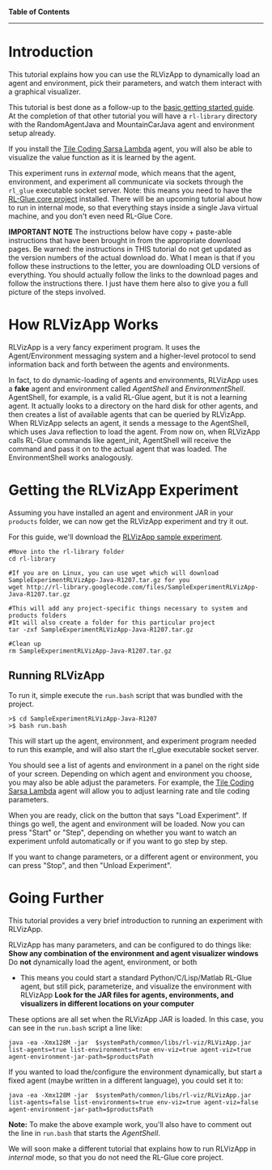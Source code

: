 **Table of Contents**


---


# Introduction #

This tutorial explains how you can use the RLVizApp to dynamically load an agent and environment, pick their parameters, and watch them interact with a graphical visualizer.

This tutorial is best done as a follow-up to the [basic getting started guide](GettingStarted.md).  At the completion of that other tutorial you will have a `rl-library` directory with the RandomAgentJava and MountainCarJava agent and environment setup already.

If you install the [Tile Coding Sarsa Lambda](EpsilonGreedyTileCodingSarsaLambdaJava.md) agent, you will also be able to visualize the value function as it is learned by the agent.

This experiment runs in _external_ mode, which means that the agent, environment, and experiment all communicate via sockets through the `rl_glue` executable socket server. Note: this means you need to have the [RL-Glue core project](http://glue.rl-community.org/Home/rl-glue) installed.  There will be an upcoming tutorial about how to run in internal mode, so that everything stays inside a single Java virtual machine, and you don't even need RL-Glue Core.

**IMPORTANT NOTE**
The instructions below have copy + paste-able instructions that have been brought in from the appropriate download pages.  Be warned: the instructions in THIS tutorial do not get updated as the version numbers of the actual download do.  What I mean is that if you follow these instructions to the letter, you are downloading OLD versions of everything.  You should actually follow the links to the download pages and follow the instructions there.  I just have them here also to give you a full picture of the steps involved.

# How RLVizApp Works #
RLVizApp is a very fancy experiment program.  It uses the Agent/Environment messaging system and a higher-level protocol to send information back and forth between the agents and environments.

In fact, to do dynamic-loading of agents and environments, RLVizApp uses a **fake** agent and environment called _AgentShell_ and _EnvironmentShell_.  AgentShell, for example, is a valid RL-Glue agent, but it is not a learning agent.   It actually looks to a directory on the hard disk for other agents, and then creates a list of available agents that can be queried by RLVizApp.  When RLVizApp selects an agent, it sends a message to the AgentShell, which uses Java reflection to load the agent.  From now on, when RLVizApp calls RL-Glue commands like agent\_init, AgentShell will receive the command and pass it on to the actual agent that was loaded.  The EnvironmentShell works analogously.



# Getting the RLVizApp Experiment #
Assuming you have installed an agent and environment JAR in your `products` folder, we can now get the RLVizApp experiment and try it out.

For this guide, we'll download the [RLVizApp sample experiment](SampleExperimentRLVizAppJava.md).

```
#Move into the rl-library folder
cd rl-library

#If you are on Linux, you can use wget which will download SampleExperimentRLVizApp-Java-R1207.tar.gz for you
wget http://rl-library.googlecode.com/files/SampleExperimentRLVizApp-Java-R1207.tar.gz

#This will add any project-specific things necessary to system and products folders
#It will also create a folder for this particular project
tar -zxf SampleExperimentRLVizApp-Java-R1207.tar.gz

#Clean up
rm SampleExperimentRLVizApp-Java-R1207.tar.gz
```

## Running RLVizApp ##
To run it, simple execute the `run.bash` script that was bundled with the project.

```
>$ cd SampleExperimentRLVizApp-Java-R1207
>$ bash run.bash

```

This will start up the agent, environment, and experiment program needed to run this example, and will also start the rl\_glue executable socket server.

You should see a list of agents and environment in a panel on the right side of your screen.  Depending on which agent and environment you choose, you may also be able adjust the parameters.  For example, the [Tile Coding Sarsa Lambda](EpsilonGreedyTileCodingSarsaLambdaJava.md) agent will allow you to adjust learning rate and tile coding parameters.

When you are ready, click on the button that says "Load Experiment". If things go well, the agent and environment will be loaded.  Now you can press "Start" or "Step", depending on whether you want to watch an experiment unfold automatically or if you want to go step by step.

If you want to change parameters, or a different agent or environment, you can press "Stop", and then "Unload Experiment".

# Going Further #
This tutorial provides a very brief introduction to running an experiment with RLVizApp.

RLVizApp has many parameters, and can be configured to do things like:
**Show any combination of the environment and agent visualizer windows** Do **not** dynamically load the agent, environment, or both
  * This means you could start a standard Python/C/Lisp/Matlab RL-Glue agent, but still pick, parameterize, and visualize the environment with RLVizApp
**Look for the JAR files for agents, environments, and visualizers in different locations on your computer**

These options are all set when the RLVizApp JAR is loaded.  In this case, you can see in the `run.bash` script a line like:
```
java -ea -Xmx128M -jar  $systemPath/common/libs/rl-viz/RLVizApp.jar list-agents=true list-environments=true env-viz=true agent-viz=true agent-environment-jar-path=$productsPath
```

If you wanted to load the/configure the environment dynamically, but start a fixed agent (maybe written in a different language), you could set it to:
```
java -ea -Xmx128M -jar  $systemPath/common/libs/rl-viz/RLVizApp.jar list-agents=false list-environments=true env-viz=true agent-viz=false agent-environment-jar-path=$productsPath
```

**Note:** To make the above example work, you'll also have to comment out the line in `run.bash` that starts the _AgentShell_.


We will soon make a different tutorial that explains how to run RLVizApp in _internal_ mode, so that you do not need the RL-Glue core project.